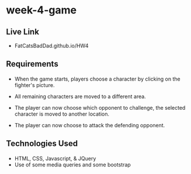 # week-4-game

## Live Link
- FatCatsBadDad.github.io/HW4

## Requirements
####
- When the game starts, players choose a character by clicking on the fighter's picture.

- All remaining characters are moved to a different area.

- The player can now choose which opponent to challenge, the selected character is moved to another location.

- The player can now choose to attack the defending opponent.

## Technologies Used
####
- HTML, CSS, Javascript, & JQuery
- Use of some media queries and some bootstrap